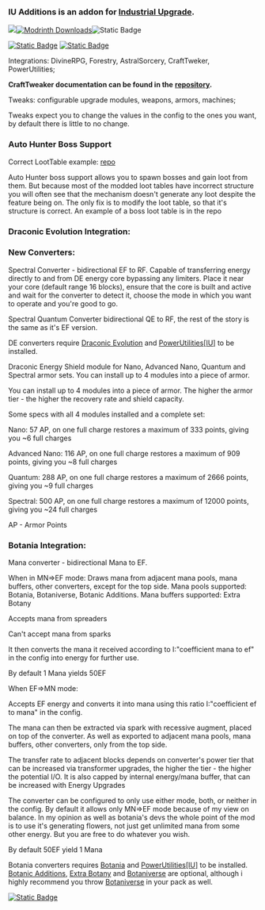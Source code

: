 ### IU Additions is an addon for [Industrial Upgrade](https://modrinth.com/mod/industrialupgrade).

[![](https://img.shields.io/discord/1137202630125428868?color=f3f2f4&label=Discord&logo=Discord&logoColor=4d57de&style=for-the-badge)](https://discord.gg/bXgXTa6Wxs)[![Modrinth Downloads](https://img.shields.io/modrinth/dt/BoNKsbnO?style=for-the-badge&logo=modrinth&labelColor=666666&color=54ac91&link=https://modrinth.com/mod/iu-additions)](https://modrinth.com/mod/iu-additions)![Static Badge](https://img.shields.io/badge/Supported-5ebfa2?style=for-the-badge&logoColor=4d57de&label=Status&color=54ac91)

[![Static Badge](https://img.shields.io/badge/IndustrialUpgrade-4e4cf6?style=for-the-badge&logoColor=4e4cf6&label=Required&labelColor=e15241)](https://www.curseforge.com/minecraft/mc-mods/industrial-upgrade)
[![Static Badge](https://img.shields.io/badge/MixinBooter-eba83a?style=for-the-badge&logoColor=4e4cf6&label=Required&labelColor=e15241)](https://www.curseforge.com/minecraft/mc-mods/mixin-booter)


Integrations: DivineRPG, Forestry, AstralSorcery, CraftTweker, PowerUtilities;

__**CraftTweaker documentation can be found in the**__ **[repository](https://github.com/AET9RNAL/IUAdditions/blob/main/CT_documentation.md).**

Tweaks: configurable upgrade modules, weapons, armors, machines;

Tweaks expect you to change the values in the config to the ones you want, by default there is little to no change.

### **Auto Hunter Boss Support**
Correct LootTable example: [repo](https://github.com/AET9RNAL/IUAdditions/blob/main/LootTableExample.json)
<div class="spoiler">Auto Hunter boss support allows you to spawn bosses and gain loot from them. But because most of the modded loot tables have incorrect structure you will often see that the mechanism doesn't generate any loot despite the feature being on. The only fix is to modify the loot table, so that it's structure is correct. An example of a boss loot table is in the repo</div>





### **Draconic Evolution Integration:**

### New Converters:
<div class="spoiler">Spectral Converter - bidirectional EF to RF. Capable of transferring energy directly to and from DE energy core bypassing any limiters. Place it near your core (default range 16 blocks), ensure that the core is built and active and wait for the converter to detect it, choose the mode in which you want to operate and you're good to go.

Spectral Quantum Converter bidirectional QE to RF, the rest of the story is the same as it's EF version.</div>

DE converters require [Draconic Evolution](https://www.curseforge.com/minecraft/mc-mods/draconic-evolution) and [PowerUtilities\[IU\]](https://www.curseforge.com/minecraft/mc-mods/power-utilities-iu) to be installed.

Draconic Energy Shield module for Nano, Advanced Nano, Quantum and Spectral armor sets. You can install up to 4 modules into a piece of armor.

You can install up to 4 modules into a piece of armor. The higher the armor tier - the higher the recovery rate and shield capacity.

Some specs with all 4 modules installed and a complete set:

Nano: 57 AP, on one full charge restores a maximum of 333 points, giving you ~6 full charges

Advanced Nano: 116 AP, on one full charge restores a maximum of 909 points, giving you ~8 full charges

Quantum: 288 AP, on one full charge restores a maximum of 2666 points, giving you ~9 full charges

Spectral: 500 AP, on one full charge restores a maximum of 12000 points, giving you ~24 full charges

AP - Armor Points

### **Botania Integration:**

<div class="spoiler">Mana converter - bidirectional Mana to EF.

When in MN=>EF mode: Draws mana from adjacent mana pools, mana buffers, other converters, except for the top side. Mana pools supported: Botania, Botaniverse, Botanic Additions. Mana buffers supported: Extra Botany

Accepts mana from spreaders

Can't accept mana from sparks

It then converts the mana it received according to I:"coefficient mana to ef" in the config into energy for further use.

By default 1 Mana yields 50EF

When EF=>MN mode:

Accepts EF energy and converts it into mana using this ratio I:"coefficient ef to mana" in the config.

The mana can then be extracted via spark with recessive augment, placed on top of the converter. As well as exported to adjacent mana pools, mana buffers, other converters, only from the top side.

The transfer rate to adjacent blocks depends on converter's power tier that can be increased via transformer upgrades, the higher the tier - the higher the potential I/O. It is also capped by internal energy/mana buffer, that can be increased with Energy Upgrades

The converter can be configured to only use either mode, both, or neither in the config. By default it allows only MN=>EF mode because of my view on balance. In my opinion as well as botania's devs the whole point of the mod is to use it's generating flowers, not just get unlimited mana from some other energy. But you are free to do whatever you wish.

By default 50EF yield 1 Mana</div>

Botania converters requires [Botania](https://www.curseforge.com/minecraft/mc-mods/botania) and [PowerUtilities\[IU\]](https://www.curseforge.com/minecraft/mc-mods/power-utilities-iu) to be installed. [Botanic Additions](https://www.curseforge.com/minecraft/mc-mods/botanic-additions), [Extra Botany](https://www.curseforge.com/minecraft/mc-mods/extrabotany) and [Botaniverse](https://www.curseforge.com/minecraft/mc-mods/botaniverse) are optional, although i highly recommend you throw [Botaniverse](https://www.curseforge.com/minecraft/mc-mods/botaniverse) in your pack as well.

[![Static Badge](https://img.shields.io/badge/NewDawn-202125?style=for-the-badge&logoColor=4e4cf6&label=Designed%20For&labelColor=ffffff)](https://www.curseforge.com/minecraft/modpacks/nd-new-dawn)